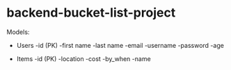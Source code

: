 # backend-bucket-list-project

Models:
- Users
    -id (PK)
    -first name
    -last name
    -email
    -username
    -password
    -age

- Items
    -id (PK)
    -location
    -cost
    -by_when
    -name


    